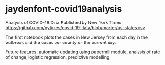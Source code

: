 # jaydenfont-covid19analysis

Analysis of COVID-19 Data Published by New York Times
https://github.com/nytimes/covid-19-data/blob/master/us-states.csv

The first notebook plots the cases in New Jersey from each day in the outbreak and the cases per county on the current day.

Future features: automatic updating using papermill module, analysis of rate of change, logistic regression, predictive modelling
    
